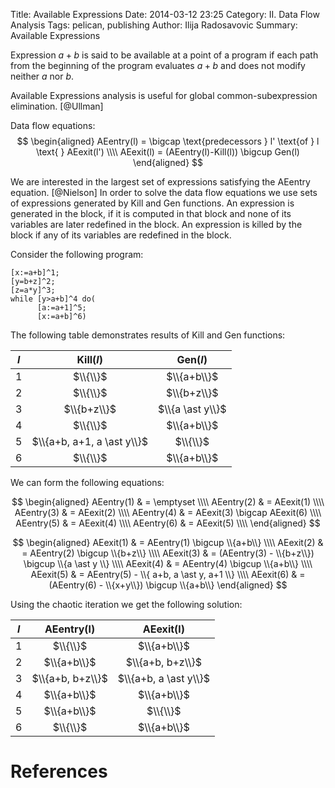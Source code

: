 Title: Available Expressions
Date: 2014-03-12 23:25
Category: II. Data Flow Analysis
Tags: pelican, publishing
Author: Ilija Radosavovic
Summary: Available Expressions

Expression $a+b$ is said to be available at a point of a program
if each path from the beginning of the program evaluates $a+b$
and does not modify neither $a$ nor $b$.

Available Expressions analysis is useful for global common-subexpression elimination. [@Ullman]

Data flow equations:
$$
  \begin{aligned}
  AEentry(l) = \bigcap \text{predecessors  } l' \text{of } l \text{ } AEexit(l') \\\\
  AEexit(l)  = (AEentry(l)-Kill(l)) \bigcup Gen(l)
  \end{aligned}
$$

We are interested in the largest set of expressions satisfying the AEentry equation. [@Nielson]
In order to solve the data flow equations we use sets of expressions generated by Kill and Gen functions.
An expression is generated in the block, if it is computed in that block and none of its variables are later redefined in the block.
An expression is killed by the block if any of its variables are redefined in the block.

Consider the following program:

    [x:=a+b]^1;
    [y=b+z]^2;
    [z=a*y]^3;
    while [y>a+b]^4 do(
          [a:=a+1]^5;
          [x:=a+b]^6)

The following table demonstrates results of Kill and Gen functions:

|<center>$l$</center>| <center>Kill($l$)</center> | <center>Gen($l$)</center> |
|:-:|:-----------------:|:---------------:|
| 1 | $\\{\\}$          | $\\{a+b\\}$     |
| 2 | $\\{\\}$          | $\\{b+z\\}$     |
| 3 | $\\{b+z\\}$       | $\\{a \ast y\\}$|
| 4 | $\\{\\}$          | $\\{a+b\\}$     |
| 5 | $\\{a+b, a+1, a \ast y\\}$ | $\\{\\}$   |
| 6 | $\\{\\}$          | $\\{a+b\\}$     |

We can form the following equations:

$$
  \begin{aligned}
   AEentry(1) & = \emptyset	\\\\
   AEentry(2) & = AEexit(1)	\\\\
   AEentry(3) & = AEexit(2)	\\\\
   AEentry(4) & = AEexit(3) \bigcap AEexit(6) \\\\
   AEentry(5) & = AEexit(4) \\\\
   AEentry(6) & = AEexit(5) \\\\
  \end{aligned}
$$


$$
  \begin{aligned}
   AEexit(1) & = AEentry(1) \bigcup \\{a+b\\} \\\\
   AEexit(2) & = AEentry(2) \bigcup \\{b+z\\} \\\\
   AEexit(3) & = (AEentry(3) - \\{b+z\\}) \bigcup \\{a \ast y \\} \\\\
   AEexit(4) & = AEentry(4) \bigcup \\{a+b\\} \\\\
   AEexit(5) & = AEentry(5) - \\{ a+b, a \ast y, a+1 \\} \\\\
   AEexit(6) & = (AEentry(6) - \\{x+y\\}) \bigcup \\{a+b\\}
  \end{aligned}
$$

Using the chaotic iteration we get the following solution:

|<center>$l$</center>| <center>AEentry(l)</center> | <center>AEexit(l)</center> |
|:-:|:---------------:|:--------------------:|
| 1 | $\\{\\}$        | $\\{a+b\\}$          |
| 2 | $\\{a+b\\}$     | $\\{a+b, b+z\\}$     |
| 3 | $\\{a+b, b+z\\}$| $\\{a+b, a \ast y\\}$|
| 4 | $\\{a+b\\}$     | $\\{a+b\\}$          |
| 5 | $\\{a+b\\}$     | $\\{\\}$             |
| 6 | $\\{\\}$        | $\\{a+b\\}$          |


References
========================================
[@Nielson "Nielson, Flemming, Hanne R. Nielson, and Chris Hankin. Principles of program analysis. Springer, 1999. Page 37-41"]: http://www2.imm.dtu.dk/~hrni/PPA/ppa.html
[@Wiklicky "Herbert Wiklicky, 2013, C470: Program Analysis, Imperial College London"]: http://www.doc.ic.ac.uk/~herbert/teaching/DataFlow.pdf
[@Ullman "Jeffrey Ullman, Shih-wie Liao, Darlene Hadding, Pokey Rule, John Whaley, Joseph Wen, Keith Siilats, 2013, CS243: Program Analysis and Optimisation, Stanford University"]: http://www.stanford.edu/class/cs243/lectures/l2-DFA1.pdf
